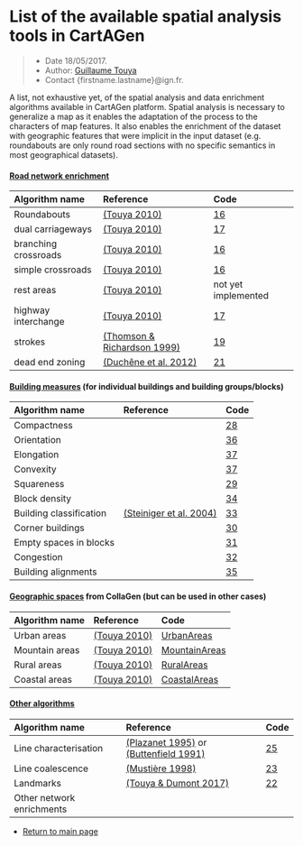 # List of the available spatial analysis tools in CartAGen

> - Date 18/05/2017.
> - Author: [Guillaume Touya][1]
> - Contact {firstname.lastname}@ign.fr.

A list, not exhaustive yet, of the spatial analysis and data enrichment algorithms available in CartAGen platform.
Spatial analysis is necessary to generalize a map as it enables the adaptation of the process to the characters of map features.
It also enables the enrichment of the dataset with geographic features that were implicit in the input dataset (e.g. roundabouts are only round road sections with no specific semantics in most geographical datasets).

#### [](#header-4)[Road network enrichment][3]

| Algorithm name        | Reference         				| Code 							|
|:----------------------|:----------------------------------|:------------------------------|
| Roundabouts   | [(Touya 2010)][18]	| 	[16]	|
| dual carriageways	| [(Touya 2010)][18]	| [17] |
| branching crossroads    | [(Touya 2010)][18]	| [16] |
| simple crossroads   	| [(Touya 2010)][18]	| [16]  |
| rest areas  	| [(Touya 2010)][18]	|  not yet implemented |
| highway interchange   | [(Touya 2010)][18]	| [17] |
| strokes   | [(Thomson & Richardson 1999)][20]	| [19] |
| dead end zoning   | [(Duchêne et al. 2012)][14]	| [21] |

#### [](#header-4)[Building measures][4] (for individual buildings and building groups/blocks)

| Algorithm name        | Reference         				| Code 							|
|:----------------------|:----------------------------------|:------------------------------|
| Compactness |   | [28] |
| Orientation	| 	| [36] |
| Elongation |   | [37] |
| Convexity	|  	| [37] | 	
| Squareness	|  	| [29] |
| Block density	|  	| [34] |
| Building classification	| [(Steiniger et al. 2004)][13] 	| [33] |
| Corner buildings	|  	| [30] |
| Empty spaces in blocks	|  	| [31] |
| Congestion	|  	| [32] |
| Building alignments	|  	| [35] |

#### [](#header-4)[Geographic spaces][5] from CollaGen (but can be used in other cases)

| Algorithm name        | Reference         				| Code 							|
|:----------------------|:----------------------------------|:------------------------------|
| Urban areas   | [(Touya 2010)][8] | [UrbanAreas][9]  			|
| Mountain areas	    | [(Touya 2010)][8] | [MountainAreas][10]  			|
| Rural areas   | [(Touya 2010)][8] | [RuralAreas][11]  			|
| Coastal areas	    | [(Touya 2010)][8] | [CoastalAreas][12]  		|  


#### [](#header-4)[Other algorithms][7]

| Algorithm name        | Reference         				| Code 							|
|:----------------------|:----------------------------------|:------------------------------|
|  Line characterisation | [(Plazanet 1995)][26] or [(Buttenfield 1991)][27] | [25]	| 	
|  Line coalescence | [(Mustière 1998)][24] | [23]	| 	
|  Landmarks | [(Touya & Dumont 2017)][15] | [22]	| 	
| Other network enrichments  |  | 	| 	


- [Return to main page][6]


[1]: http://recherche.ign.fr/labos/cogit/english/accueilCOGIT.php
[2]: https://github.com/IGNF/geoxygene
[3]: /spatial_analysis/road_enrichment.md
[4]: /spatial_analysis/building_measures.md
[5]: /spatial_analysis/geo_spaces.md
[6]: https://ignf.github.io/CartAGen
[7]: /spatial_analysis/other_measures.md
[8]: https://kartographie.geo.tu-dresden.de/downloads/ica-gen/workshop2010/genemr2010_submission_5.pdf
[9]: https://github.com/IGNF/CartAGen/blob/master/cartagen-core/src/main/java/fr/ign/cogit/cartagen/spatialanalysis/geospace/UrbanAreas.java
[10]: https://github.com/IGNF/CartAGen/blob/master/cartagen-core/src/main/java/fr/ign/cogit/cartagen/spatialanalysis/geospace/MountainAreas.java
[11]: https://github.com/IGNF/CartAGen/blob/master/cartagen-core/src/main/java/fr/ign/cogit/cartagen/spatialanalysis/geospace/RuralAreas.java
[12]: https://github.com/IGNF/CartAGen/blob/master/cartagen-core/src/main/java/fr/ign/cogit/cartagen/spatialanalysis/geospace/CostalAreas.java
[13]: http://dx.doi.org/10.1111/j.1467-9671.2008.01085.x
[14]: http://dx.doi.org/10.1080/13658816.2011.639302
[15]: https://www.researchgate.net/publication/318463713_Progressive_Block_Graying_and_Landmarks_Enhancing_as_Intermediate_Representations_between_Buildings_and_Urban_Areas
[16]: https://github.com/IGNF/CartAGen/blob/master/cartagen-core/src/main/java/fr/ign/cogit/cartagen/spatialanalysis/network/roads/CrossRoadDetection.java
[17]: https://github.com/IGNF/CartAGen/blob/master/cartagen-core/src/main/java/fr/ign/cogit/cartagen/spatialanalysis/network/roads/RoadStructureDetection.java
[18]: https://onlinelibrary.wiley.com/doi/abs/10.1111/j.1467-9671.2010.01215.x
[19]: https://github.com/IGNF/CartAGen/blob/master/cartagen-core/src/main/java/fr/ign/cogit/cartagen/spatialanalysis/network/roads/RoadStrokesNetwork.java
[20]: http://citeseerx.ist.psu.edu/viewdoc/summary?doi=10.1.1.202.4737
[21]: https://github.com/IGNF/CartAGen/tree/master/cartagen-core/src/main/java/fr/ign/cogit/cartagen/spatialanalysis/network/deadendzoning
[22]: https://github.com/IGNF/CartAGen/tree/master/cartagen-core/src/main/java/fr/ign/cogit/cartagen/spatialanalysis/landmarks
[23]: https://github.com/IGNF/CartAGen/tree/master/cartagen-core/src/main/java/fr/ign/cogit/cartagen/spatialanalysis/measures/coalescence
[24]: http://recherche.ign.fr/labos/util_basilic/publicDownload.php?id=2426
[25]: https://github.com/IGNF/CartAGen/tree/master/cartagen-core/src/main/java/fr/ign/cogit/cartagen/spatialanalysis/measures/section
[26]: http://citeseerx.ist.psu.edu/viewdoc/summary?doi=10.1.1.23.2465
[27]: http://citeseerx.ist.psu.edu/viewdoc/summary?doi=10.1.1.105.6922
[28]: https://github.com/IGNF/CartAGen/blob/master/cartagen-core/src/main/java/fr/ign/cogit/cartagen/spatialanalysis/measures/Compactness.java
[29]: https://github.com/IGNF/CartAGen/blob/master/cartagen-core/src/main/java/fr/ign/cogit/cartagen/spatialanalysis/urban/Squareness.java
[30]: https://github.com/IGNF/CartAGen/blob/master/cartagen-core/src/main/java/fr/ign/cogit/cartagen/spatialanalysis/urban/CornerBuildings.java
[31]: https://github.com/IGNF/CartAGen/blob/master/cartagen-core/src/main/java/fr/ign/cogit/cartagen/spatialanalysis/urban/EmptySpacesDetection.java
[32]: https://github.com/IGNF/CartAGen/tree/master/cartagen-core/src/main/java/fr/ign/cogit/cartagen/spatialanalysis/measures/congestion
[33]: https://github.com/IGNF/CartAGen/blob/master/cartagen-core/src/main/java/fr/ign/cogit/cartagen/spatialanalysis/urban/BuildingClassifierSVM.java
[34]: https://github.com/IGNF/CartAGen/blob/master/cartagen-core/src/main/java/fr/ign/cogit/cartagen/spatialanalysis/measures/DensityMeasures.java
[35]: https://github.com/IGNF/CartAGen/blob/master/cartagen-core/src/main/java/fr/ign/cogit/cartagen/spatialanalysis/measures/UrbanAlignmentsMeasures.java
[36]: https://github.com/IGNF/geoxygene/blob/master/geoxygene-spatial/src/main/java/fr/ign/cogit/geoxygene/util/algo/OrientationMeasure.java
[37]: https://github.com/IGNF/geoxygene/blob/master/geoxygene-spatial/src/main/java/fr/ign/cogit/geoxygene/util/algo/CommonAlgorithms.java
